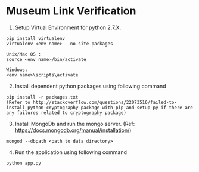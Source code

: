 # Museum Link Verification

1. Setup Virtual Environment for python 2.7.X.

  ```
  pip install virtualenv
  virtualenv <env name> --no-site-packages

  Unix/Mac OS : 
  source <env name>/bin/activate

  Windows:
  <env name>\scripts\activate
  ```
2. Install dependent python packages using following command
  ```
  pip install -r packages.txt
  (Refer to http://stackoverflow.com/questions/22073516/failed-to-install-python-cryptography-package-with-pip-and-setup-py if there are any failures related to cryptography package)
  ```

3. Install MongoDb and run the mongo server. (Ref: https://docs.mongodb.org/manual/installation/)
  ```
  mongod --dbpath <path to data directory>
  ```
  
4. Run the application using following command
  ```
  python app.py
  ```
